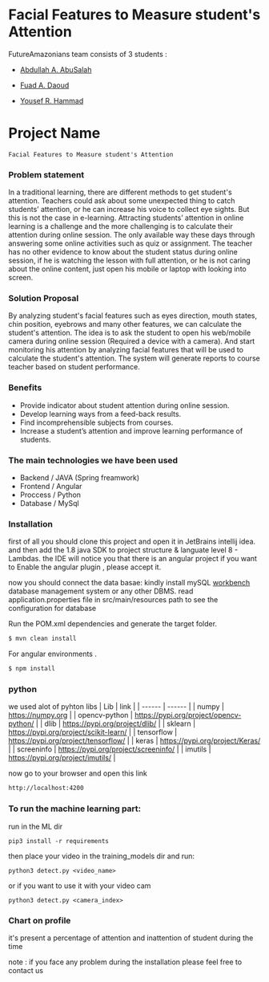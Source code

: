 # Facial Features to Measure student's Attention

FutureAmazonians team consists of 3 students :

   - [Abdullah A. AbuSalah](https://github.com/mrabusalah)
    
   - [Fuad A. Daoud](https://github.com/Fox-Immortal)
    
   - [Yousef R. Hammad](https://github.com/youhammad)
    

# Project Name

    Facial Features to Measure student's Attention
### Problem statement

In a traditional learning, there are different methods to get student's attention. Teachers could ask about some unexpected thing to catch students’ attention, or he can increase his voice to collect eye sights. But this is not the case in e-learning. Attracting students’ attention in online learning is a challenge and the more challenging is to calculate their attention during online session. The only available way these days through answering some online activities such as quiz or assignment. The teacher has no other evidence to know about the student status during online session, if he is watching the lesson with full attention, or he is not caring about the online content, just open his mobile or laptop with looking into screen.

### Solution Proposal
By analyzing student's facial features such as eyes direction, mouth states, chin position, eyebrows and many other features, we can calculate the student's attention.
The idea is to ask the student to open his web/mobile camera during online session (Required a device with a camera).
And start monitoring his attention by analyzing facial features that will be used to calculate the student's attention. The system will generate reports to course teacher based on student performance.


### Benefits
* Provide indicator about student attention during online session.
* Develop learning ways from a feed-back results.
* Find incomprehensible subjects from courses.
* Increase a student’s attention and improve learning performance of students.

### The main technologies we have been used
- Backend / JAVA (Spring freamwork)
- Frontend / Angular
- Proccess / Python
- Database / MySql


### Installation
first of all you should clone this project and open it in JetBrains intellij idea.
and then add the 1.8 java SDK to project structure & languate level 8 - Lambdas.
the IDE will notice you that there is an angular project if you want to Enable the angular plugin , please accept it.

now you should connect the data basae:
kindly install mySQL [workbench](https://www.mysql.com/products/workbench/) database management system or any other DBMS.
read application.properties file in src/main/resources path to see the configuration for database


Run the POM.xml dependencies and generate the target folder.

```sh
$ mvn clean install
```

For angular environments .

```sh
$ npm install
```

### python

we used alot of pyhton libs 
| Lib | link |
| ------ | ------ |
| numpy | https://numpy.org |
| opencv-python | https://pypi.org/project/opencv-python/ |
| dlib | https://pypi.org/project/dlib/ |
| sklearn | https://pypi.org/project/scikit-learn/ |
| tensorflow | https://pypi.org/project/tensorflow/ |
| keras | https://pypi.org/project/Keras/ |
| screeninfo | https://pypi.org/project/screeninfo/ |
| imutils | https://pypi.org/project/imutils/ |

now go to your browser and open this link
```sh
http://localhost:4200
```

### To run the machine learning part:
run in the ML dir

```python3
pip3 install -r requirements
```

then place your video in the training_models dir and run:

```python3
python3 detect.py <video_name>
```

or if you want to use it with your video cam

```python3
python3 detect.py <camera_index>
```


### Chart on profile

it's present a percentage of attention and inattention of student during the time


note : if you face any problem during the installation please feel free to contact us

